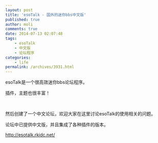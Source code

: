 ```yaml
---
layout: post
title: 'esoTalk - 国外的迷你bbs中文版'
published: true
author: moli
comments: true
date: 2014-07-13 02:07:48
tags:
    - esoTalk
    - 中文版
    - 论坛程序
categories:
    - life
permalink: /archives/3931.html
---
```

esoTalk是一个很高效迷你bbs论坛程序。

插件，主题也很丰富！

[][1]

&nbsp;

然后创建了一个中文论坛，欢迎大家在这里讨论esoTalk的使用相关的问题。

论坛中已提供中文版，并且集成了各种插件的版本。

http://esotalk.rkidc.net/

 [1]: http://huoxr.com/wp-content/uploads/2014/07/2014-07-13-2.17.31.png